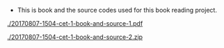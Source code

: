 * This is book and the source codes used for this book reading project.

[./20170807-1504-cet-1-book-and-source-1.pdf](./20170807-1504-cet-1-book-and-source-1.pdf)

[./20170807-1504-cet-1-book-and-source-2.zip](./20170807-1504-cet-1-book-and-source-2.zip)